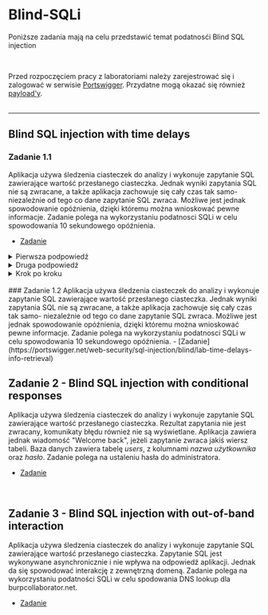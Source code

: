 # Blind-SQLi
Poniższe zadania mają na celu przedstawić temat podatnosći Blind SQL injection

<br/>

Przed rozpoczęciem pracy z laboratoriami należy zarejestrować się i zalogować w serwisie [Portswigger](https://portswigger.net/).
Przydatne mogą okazać się również [payload'y](https://portswigger.net/web-security/sql-injection/cheat-sheet).
<br/><br/>

---

## Blind SQL injection with time delays
### Zadanie 1.1
Aplikacja używa śledzenia ciasteczek do analizy i wykonuje zapytanie SQL zawierające wartość przesłanego ciasteczka. 
Jednak wyniki zapytania SQL nie są zwracane, a także aplikacja zachowuje się cały czas tak samo- niezależnie od tego co dane zapytanie SQL zwraca. Możliwe jest jednak spowodowanie opóźnienia, dzięki któremu można wnioskować pewne informacje.
Zadanie polega na wykorzystaniu podatnosci SQLi w celu spowodowania 10 sekundowego opóźnienia.

- [Zadanie](https://portswigger.net/web-security/sql-injection/blind/lab-time-delays)
<details>
  <summary>Pierwsza podpowiedź</summary>
  <ol>
    <li>
       W tym zadaniu napewno będziesz potrzebował Burp Intruder
    </li>
  </ol>
</details>

<details>
  <summary>Druga podpowiedź</summary>
  <ol>
    <li>
     W którymś miejscu żądania trzeba będzie dopisać pg_sleep(czas opóźnienia) 
    </li>
  </ol>
</details>

<details>
  <summary>Krok po kroku</summary>
  <ol>
    <li> Z włączonym w tle Burpem wejdź na stronę sklepu  </li>
    <li> Znajdź w żądaniu taką linijkę „Cookie: TrackingId=jakaś_zawartość; session=jakaś_zawrtość” </li>
    <li> Zmodyfikuj  Cookie: TrackingId=jakaś_zawartość<b>’ ||pg_sleep(10)--</b>; session=jakaś_zawrtość” </li>
    <li> Wyślij żądanie i poczekaj 10 s </li>
  </ol>
</details>
<br/>
### Zadanie 1.2
Aplikacja używa śledzenia ciasteczek do analizy i wykonuje zapytanie SQL zawierające wartość przesłanego ciasteczka. 
Jednak wyniki zapytania SQL nie są zwracane, a także aplikacja zachowuje się cały czas tak samo- niezależnie od tego co dane zapytanie SQL zwraca. Możliwe jest jednak spowodowanie opóźnienia, dzięki któremu można wnioskować pewne informacje.
Zadanie polega na wykorzystaniu podatnosci SQLi w celu spowodowania 10 sekundowego opóźnienia.
- [Zadanie](https://portswigger.net/web-security/sql-injection/blind/lab-time-delays-info-retrieval)
<br/>

## Zadanie 2 - Blind SQL injection with conditional responses
Aplikacja używa śledzenia ciasteczek do analizy i wykonuje zapytanie SQL zawierające wartość przesłanego ciasteczka. 
Rezultat zapytania nie jest zwracany, komunikaty błędu również nie są wyświetlane. Aplikacja zawiera jednak wiadomość "Welcome back", jeżeli zapytanie zwraca jakiś wiersz tabeli.
Baza danych zawiera tabelę *users*, z kolumnami *nazwa użytkownika* oraz *hasło*. Zadanie polega na ustaleniu hasła do administratora.

- [Zadanie](https://portswigger.net/web-security/sql-injection/blind/lab-conditional-responses)
<br/>

## Zadanie 3 - Blind SQL injection with out-of-band interaction
Aplikacja używa śledzenia ciasteczek do analizy i wykonuje zapytanie SQL zawierające wartość przesłanego ciasteczka. 
Zapytanie SQL jest wykonywane asynchronicznie i nie wpływa na odpowiedź aplikacji. Jednak da się spowodować interakcję z zewnętrzną domeną.
Zadanie polega na wykorzystaniu podatności SQLi w celu spodowania DNS lookup dla burpcollaborator.net.

- [Zadanie](https://portswigger.net/web-security/sql-injection/blind/lab-out-of-band)

<br/>

